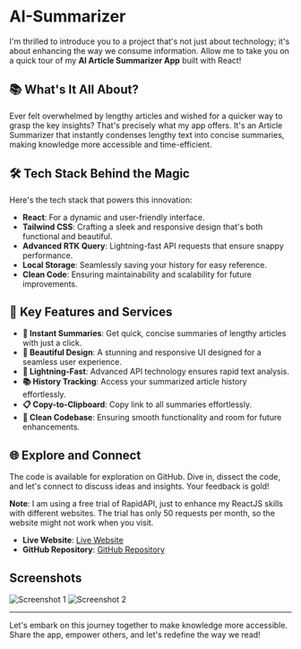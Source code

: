 # AI-Summarizer
I'm thrilled to introduce you to a project that's not just about technology; it's about enhancing the way we consume information. Allow me to take you on a quick tour of my **AI Article Summarizer App** built with React!

## 📚 What's It All About?

Ever felt overwhelmed by lengthy articles and wished for a quicker way to grasp the key insights? That's precisely what my app offers. It's an Article Summarizer that instantly condenses lengthy text into concise summaries, making knowledge more accessible and time-efficient.

## 🛠️ Tech Stack Behind the Magic

Here's the tech stack that powers this innovation:

- **React**: For a dynamic and user-friendly interface.
- **Tailwind CSS**: Crafting a sleek and responsive design that's both functional and beautiful.
- **Advanced RTK Query**: Lightning-fast API requests that ensure snappy performance.
- **Local Storage**: Seamlessly saving your history for easy reference.
- **Clean Code**: Ensuring maintainability and scalability for future improvements.

## 🌟 Key Features and Services

- **📖 Instant Summaries**: Get quick, concise summaries of lengthy articles with just a click.
- **🎨 Beautiful Design**: A stunning and responsive UI designed for a seamless user experience.
- **🚀 Lightning-Fast**: Advanced API technology ensures rapid text analysis.
- **📚 History Tracking**: Access your summarized article history effortlessly.
- **📋 Copy-to-Clipboard**: Copy link to all summaries effortlessly.
- **🧹 Clean Codebase**: Ensuring smooth functionality and room for future enhancements.

## 🌐 Explore and Connect

The code is available for exploration on GitHub. Dive in, dissect the code, and let's connect to discuss ideas and insights. Your feedback is gold!

**Note**: I am using a free trial of RapidAPI, just to enhance my ReactJS skills with different websites. The trial has only 50 requests per month, so the website might not work when you visit.

- **Live Website**: [Live Website](https://super-cajeta-ca0594.netlify.app/)
- **GitHub Repository**: [GitHub Repository](https://github.com/tanishq-2003/AI-Summarizer)

## Screenshots

![Screenshot 1](screenshots/1.jpeg)
![Screenshot 2](screenshots/2.jpeg)

---

Let's embark on this journey together to make knowledge more accessible. Share the app, empower others, and let's redefine the way we read!
